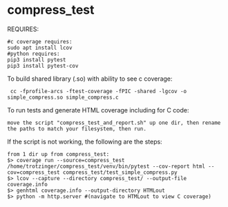 # compress_test

REQUIRES:

    #c coverage requires:
    sudo apt install lcov
    #python requires:
    pip3 install pytest
    pip3 install pytest-cov
    
    
To build shared library (.so) with ability to see c coverage:


     cc -fprofile-arcs -ftest-coverage -fPIC -shared -lgcov -o simple_compress.so simple_compress.c

To run tests and generate HTML coverage including for C code:
    
    move the script "compress_test_and_report.sh" up one dir, then rename the paths to match your filesystem, then run.
    
If the script is not working, the following are the steps:
        
    from 1 dir up from compress_test:
    $> coverage run --source=compress_test /home/trotzinger/compress_test/venv/bin/pytest --cov-report html --cov=compress_test compress_test/test_simple_compress.py
    $> lcov --capture --directory compress_test/ --output-file coverage.info
    $> genhtml coverage.info --output-directory HTMLout
    $> python -m http.server #(navigate to HTMLout to view C coverage)
    
